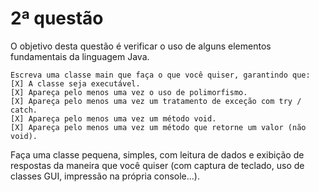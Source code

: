# 2ª questão
O objetivo desta questão é verificar o uso de alguns elementos fundamentais da linguagem Java.
```
Escreva uma classe main que faça o que você quiser, garantindo que:
[X] A classe seja executável.
[X] Apareça pelo menos uma vez o uso de polimorfismo.
[X] Apareça pelo menos uma vez um tratamento de exceção com try / catch.
[X] Apareça pelo menos uma vez um método void.
[X] Apareça pelo menos uma vez um método que retorne um valor (não void).
```

Faça uma classe pequena, simples, com leitura de dados e exibição de respostas da maneira que você quiser (com captura de teclado, uso de classes GUI, impressão na própria console...).